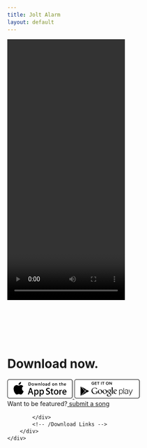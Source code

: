```yaml
---
title: Jolt Alarm
layout: default
---
```

<div class='h-100 bg--yellow'>
	<div class='.container-fluid'>
		<div class='row'>
					<!-- Video -->
			<div class='col-sm-6 text-center'>
				<div class='phone'>
					<div class='phone text-center'>
						<video autoplay width="270px" height="598px" class='video text-center' loop>
							<source src="assets/jolt-demo.mp4" type="video/mp4">
						</video>
					</div>
				</div>
			</div>
			<!-- /Video -->
			<!-- Download Link -->
			<div class='col-sm-6 download text-center'>
				<div class='download'>
					<h1 class="headline" class='text-center' style='margin-top: 25%;'>Download now.</h1>
					<div class='row nopadding'>
						<div class='col-md-12 col-sm-12'>
							<a href="https://itunes.apple.com/us/app/jolt-alarm-clock/id1204619311?ls=1&mt=8" class='download-button'>
								<img width='150px' src='assets/apple.svg'>
							</a>
							<a href="https://play.google.com/store/apps/details?id=rocks.jolt.joltclient" class='download-button'>
								<img width='150px' src='assets/google.svg'/>
							</a>
						</div>
					</div>
					Want to be featured?<a href='http://submit.jolt.rocks/'> submit a song</a>
				</div>

			</div>
			<!-- /Download Links -->
		</div>
	</div>
</div>